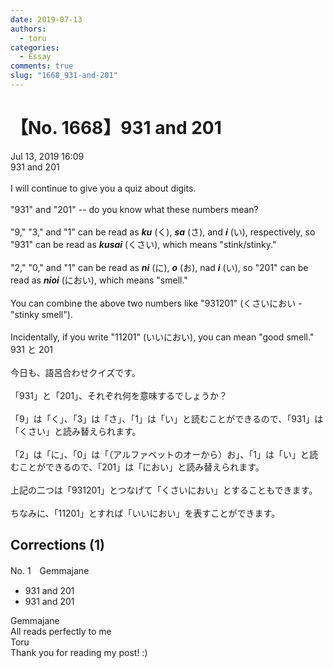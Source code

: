 ```yaml
---
date: 2019-07-13
authors:
  - toru
categories:
  - Essay
comments: true
slug: "1668_931-and-201"
---
```


# 【No. 1668】931 and 201
<div class="date">Jul 13, 2019 16:09</div>
<div id="post"><div id="body_show_ori">
931 and 201<br/><br/>I will continue to give you a quiz about digits.<br/><br/>"931" and "201" -- do you know what these numbers mean?<br/><br/>"9," "3," and "1" can be read as <strong><em>ku</em></strong> (く), <strong><em>sa</em></strong> (さ), and <strong><em>i</em></strong> (い), respectively, so "931" can be read as <strong><em>kusai</em></strong> (くさい), which means "stink/stinky."<br/><br/>"2," "0," and "1" can be read as <strong><em>ni</em></strong> (に), <strong><em>o</em></strong> (お), nad <strong><em>i</em></strong> (い), so "201" can be read as <strong><em>nioi</em></strong> (におい), which means "smell."<br/><br/>You can combine the above two numbers like "931201" (くさいにおい - "stinky smell").<br/><br/>Incidentally, if you write "11201" (いいにおい), you can mean "good smell."
</div></div>

<!-- more -->

<div id="post_ja"><div id="body_show_mo">
931 と 201<br/><br/>今日も、語呂合わせクイズです。<br/><br/>「931」と「201」、それぞれ何を意味するでしょうか？<br/><br/>「9」は「く」、「3」は「さ」、「1」は「い」と読むことができるので、「931」は「くさい」と読み替えられます。<br/><br/>「2」は「に」、「0」は「（アルファベットのオーから）お」、「1」は「い」と読むことができるので、「201」は「におい」と読み替えられます。<br/><br/>上記の二つは「931201」とつなげて「くさいにおい」とすることもできます。<br/><br/>ちなみに、「11201」とすれば「いいにおい」を表すことができます。
</div></div>

## Corrections (1)
<div id="block"><div class="first_name"> No. 1　<span class="just_name">Gemmajane</span></div><div id="block2">
<ul class="correction_field">
<li class="incorrect">931 and 201</li>
<li class="corrected correct">
931 and 201
</li>
</ul>
</div><div class="name"><span class="just_name">Gemmajane</span><br>
All reads perfectly to me 
</div>
<div class="name"><span class="just_name">Toru</span><br>
Thank you for reading my post! :)
</div>
</div>
